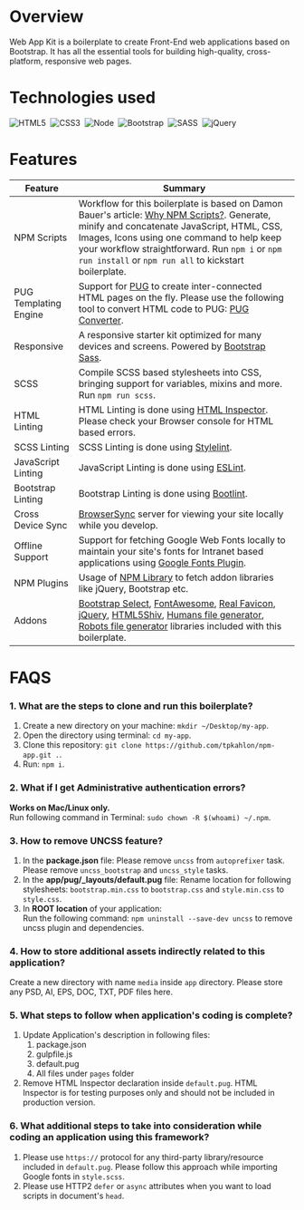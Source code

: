 # Overview
Web App Kit is a boilerplate to create Front-End web applications based on Bootstrap. It has all the essential tools for building high-quality, cross-platform, responsive web pages.

# Technologies used

![HTML5](https://cdn0.iconfinder.com/data/icons/long-shadow-web-icons/512/html-64.png)&nbsp;&nbsp;![CSS3](https://cdn0.iconfinder.com/data/icons/long-shadow-web-icons/512/css-64.png)&nbsp;&nbsp;![Node](https://cdn0.iconfinder.com/data/icons/long-shadow-web-icons/512/nodejs-64.png)&nbsp;&nbsp;![Bootstrap](https://cdn0.iconfinder.com/data/icons/long-shadow-web-icons/512/boostrap-64.png)&nbsp;&nbsp;![SASS](https://cdn0.iconfinder.com/data/icons/long-shadow-web-icons/512/sass-64.png)&nbsp;&nbsp;![jQuery](https://cdn0.iconfinder.com/data/icons/long-shadow-web-icons/512/jquery-64.png)

# Features

| Feature | Summary |
| --- | --- |
| NPM Scripts | Workflow for this boilerplate is based on Damon Bauer's article: [Why NPM Scripts?](https://css-tricks.com/why-npm-scripts). Generate, minify and concatenate JavaScript, HTML, CSS, Images, Icons using one command to help keep your workflow straightforward. Run `npm i` or `npm run install` or `npm run all` to kickstart boilerplate.
| PUG Templating Engine | Support for [PUG](https://pugjs.org/api/getting-started.html) to create inter-connected HTML pages on the fly. Please use the following tool to convert HTML code to PUG: [PUG Converter](https://hadijaveed.github.io/All-Convertors).
| Responsive | A responsive starter kit optimized for many devices and screens. Powered by [Bootstrap Sass](http://getbootstrap.com).
| SCSS | Compile SCSS based stylesheets into CSS, bringing support for variables, mixins and more. Run `npm run scss`.
| HTML Linting | HTML Linting is done using [HTML Inspector](https://cdnjs.cloudflare.com/ajax/libs/html-inspector/0.8.2/html-inspector.js). Please check your Browser console for HTML based errors.
| SCSS Linting | SCSS Linting is done using [Stylelint](https://www.npmjs.com/package/stylelint).
| JavaScript Linting | JavaScript Linting is done using [ESLint](https://eslint.org).
| Bootstrap Linting | Bootstrap Linting is done using [Bootlint](https://www.npmjs.com/package/bootlint).
| Cross Device Sync | [BrowserSync](https://www.browsersync.io) server for viewing your site locally while you develop.
| Offline Support | Support for fetching Google Web Fonts locally to maintain your site's fonts for Intranet based applications using [Google Fonts Plugin](https://www.npmjs.com/package/gulp-google-webfonts).
| NPM Plugins | Usage of [NPM Library](https://www.npmjs.com/package/package) to fetch addon libraries like jQuery, Bootstrap etc.
| Addons | [Bootstrap Select](https://silviomoreto.github.io/bootstrap-select), [FontAwesome](http://fontawesome.io/icons), [Real Favicon](http://realfavicongenerator.net), [jQuery](http://jquery.com), [HTML5Shiv](https://www.npmjs.com/package/html5shiv), [Humans file generator](https://www.npmjs.com/package/gulp-humans), [Robots file generator](https://www.npmjs.com/package/gulp-robots) libraries included with this boilerplate.

# FAQS

### 1. What are the steps to clone and run this boilerplate?
1.  Create a new directory on your machine: `mkdir ~/Desktop/my-app`.
2.  Open the directory using terminal: `cd my-app`.
3.  Clone this repository: `git clone https://github.com/tpkahlon/npm-app.git .`.
4.  Run: `npm i`.
### 2. What if I get Administrative authentication errors?
**Works on Mac/Linux only.**  
Run following command in Terminal: `sudo chown -R $(whoami) ~/.npm`.
### 3. How to remove UNCSS feature?
1.  In the **package.json** file:
Please remove `uncss` from `autoprefixer` task. Please remove `uncss_bootstrap` and `uncss_style` tasks.
2.  In the **app/pug/_layouts/default.pug** file: 
Rename location for following stylesheets: `bootstrap.min.css` to `bootstrap.css` and `style.min.css` to `style.css`.
3.  In **ROOT location** of your application:  
Run the following command: `npm uninstall --save-dev uncss` to remove uncss plugin and dependencies.
### 4. How to store additional assets indirectly related to this application?
Create a new directory with name `media` inside `app` directory. Please store any PSD, AI, EPS, DOC, TXT, PDF files here.
### 5. What steps to follow when application's coding is complete?
1.  Update Application's description in following files:
    1.  package.json
    2.  gulpfile.js
    3.  default.pug
    4.  All files under `pages` folder
2.  Remove HTML Inspector declaration inside `default.pug`. HTML Inspector is for testing purposes only and should not be included in production version.
### 6. What additional steps to take into consideration while coding an application using this framework?
1.  Please use `https://` protocol for any third-party library/resource included in `default.pug`. Please follow this approach while importing Google fonts in `style.scss`.
2.  Please use HTTP2 `defer` or `async` attributes when you want to load scripts in document's `head`.